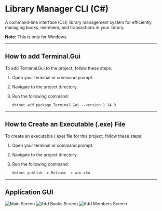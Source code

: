 # Library Manager CLI (C#)

A command-line interface (CLI) library management system for efficiently managing books, members, and transactions in your library.

**Note:** This is only for Windows.

---

## How to add Terminal.Gui 

To add Terminal.Gui to the project, follow these steps:

1. Open your terminal or command prompt.

2. Navigate to the project directory.

3. Run the following command:

   ```shell
   dotnet add package Terminal.Gui --version 1.14.0

---

## How to Create an Executable (.exe) File

To create an executable (.exe) file for this project, follow these steps:

1. Open your terminal or command prompt.

2. Navigate to the project directory.

3. Run the following command:

   ```shell
   dotnet publish -c Release -r win-x64

---

## Application GUI
![Main Screen](./images/main.png)
![Add Books Screen](./images/addBooks.png)
![Add Members Screen](./images/addMembers.png)
   
